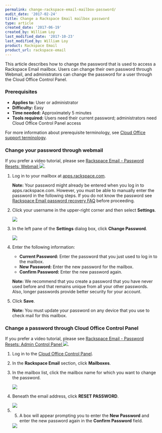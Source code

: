 ```yaml
---
permalink: change-rackspace-email-mailbox-password/
audit_date: '2017-02-24'
title: Change a Rackspace Email mailbox password
type: article
created_date: '2017-06-19'
created_by: William Loy
last_modified_date: '2017-10-23'
last_modified_by: William Loy
product: Rackspace Email
product_url: rackspace-email
---
```


This article describes how to change the password that is used to access a Rackspace Email mailbox. Users can change their own password through Webmail, and administrators can change the password for a user through the Cloud Office Control Panel.

### Prerequisites

- **Applies to:** User or administrator
- **Difficulty:** Easy
- **Time needed:** Approximately 5 minutes
- **Tools required:**  Users need their current password; administrators need Cloud Office Control Panel access

For more information about prerequisite terminology, see [Cloud Office support terminology](/how-to/cloud-office-support-terminology/).

### Change your password through webmail

If you prefer a video tutorial, please see [Rackspace Email - Password Resets: Webmail <img src="{% asset_path rackspace-email/change-your-rackspace-email-password/reset_user_password_thumb.png %}" />](https://emailhelp.rackspace.com/l/password-reset-user).

1. Log in to your mailbox at [apps.rackspace.com](https://apps.rackspace.com/index.php).

   **Note:** Your password might already be entered when you log in to apps.rackspace.com. However, you must be able to manually enter the password in the following steps. If you do not know the password see [Rackspace Email password recovery FAQ](/how-to/rackspace-email-password-recovery-faq/) before proceeding.

2. Click your username in the upper-right corner and then select **Settings**.

   <img src="{% asset_path rackspace-email/change-your-rackspace-email-password/RSEchangepasswordSC1.png %}" />

3. In the left pane of the **Settings** dialog box, click **Change Password**.

   <img src="{% asset_path rackspace-email/change-your-rackspace-email-password/RSEchangepasswordSC2.png %}" />

4. Enter the following information:

    - **Current Password:** Enter the password that you just used to log in to the mailbox.
    - **New Password:** Enter the new password for the mailbox.
    - **Confirm Password:** Enter the new password again.

    **Note:** We recommend that you create a password that you have never used before and that remains unique from all your other passwords. Also, longer passwords provide better security for your account.

5. Click **Save**.

   **Note:** You must update your password on any device that you use to check mail for this mailbox.

### Change a password through Cloud Office Control Panel

If you prefer a video tutorial, please see [Rackspace Email - Password Resets: Admin Control Panel <img src="{% asset_path rackspace-email/change-your-rackspace-email-password/cp_reset_password_thumb.png %}" />](https://emailhelp.rackspace.com/l/password-reset-user).

1. Log in to the [Cloud Office Control Panel](https://cp.rackspace.com/).
2. In the **Rackspace Email** section, click **Mailboxes**.
3. In the mailbox list, click the mailbox name for which you want to change the password.

   <img src="{% asset_path rackspace-email/change-your-rackspace-email-password/RSEpasswordresetCPSC2.png %}" />

4. Beneath the email address, click **RESET PASSWORD**.

    <img src="{% asset_path rackspace-email/change-your-rackspace-email-password/reset_password.png %}" />

5. 5. A box will appear prompting you to enter the **New Password** and enter the new password again in the **Confirm Password** field.

    <img src="{% asset_path rackspace-email/change-your-rackspace-email-password/new_password.png %}" />

